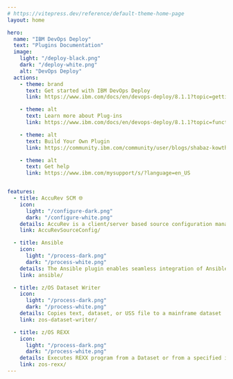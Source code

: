 ```yaml
---
# https://vitepress.dev/reference/default-theme-home-page
layout: home

hero:
  name: "IBM DevOps Deploy"
  text: "Plugins Documentation"
  image:
    light: "/deploy-black.png"
    dark: "/deploy-white.png"
    alt: "DevOps Deploy"
  actions:
    - theme: brand
      text: Get started with IBM DevOps Deploy
      link: https://www.ibm.com/docs/en/devops-deploy/8.1.1?topic=getting-started

    - theme: alt
      text: Learn more about Plug-ins
      link: https://www.ibm.com/docs/en/devops-deploy/8.1.1?topic=function-plug-ins

    - theme: alt
      text: Build Your Own Plugin
      link: https://community.ibm.com/community/user/blogs/shabaz-kowthalam/2024/11/25/creating-an-automation-plugin-for-devops-deploy

    - theme: alt
      text: Get help
      link: https://www.ibm.com/mysupport/s/?language=en_US


features:
  - title: AccuRev SCM 🌐
    icon:
      light: "/configure-dark.png"
      dark: "/configure-white.png"
    details: AccuRev is a client/server based source configuration management tool developed by AccuRev Inc. and maintained by MicroFocus
    link: AccuRevSourceConfig/

  - title: Ansible
    icon:
      light: "/process-dark.png"
      dark: "/process-white.png"
    details: The Ansible plugin enables seamless integration of Ansible environment into the DevOps Deploy deployment process, allowing you to execute various commands.
    link: ansible/

  - title: z/OS Dataset Writer
    icon:
      light: "/process-dark.png"
      dark: "/process-white.png"
    details: Copies text, dataset, or USS file to a mainframe dataset
    link: zos-dataset-writer/

  - title: z/OS REXX
    icon:
      light: "/process-dark.png"
      dark: "/process-white.png"
    details: Executes REXX program from a Dataset or from a specified inline text in the plugin
    link: zos-rexx/
---
```


